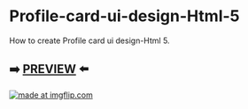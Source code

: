 # Profile-card-ui-design-Html-5
How to create Profile card ui design-Html 5.


## :arrow_right: [PREVIEW](https://erik161.github.io/Profile-card-ui-design-Html-5/) :arrow_left:

<a href="https://imgflip.com/gif/2gbczw"><img src="https://i.imgflip.com/2gbczw.gif" title="made at imgflip.com"/></a>






